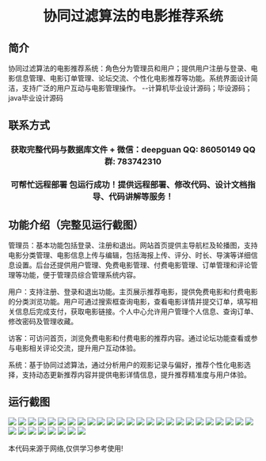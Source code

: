 <p><h1 align="center">协同过滤算法的电影推荐系统</h1></p>

## 简介
协同过滤算法的电影推荐系统：角色分为管理员和用户；提供用户注册与登录、电影信息管理、电影订单管理、论坛交流、个性化电影推荐等功能。系统界面设计简洁，支持广泛的用户互动与电影管理操作。    --计算机毕业设计源码；毕设源码；java毕业设计源码


## 联系方式
<p><h3 align="center">获取完整代码与数据库文件 + 微信：deepguan QQ: 86050149 QQ群: 783742310</h3></p>
<p><h3 align="center">可帮忙远程部署 包运行成功！提供远程部署、修改代码、设计文档指导、代码讲解等服务！</h3></p>

## 功能介绍（完整见运行截图）
管理员：基本功能包括登录、注册和退出。网站首页提供主导航栏及轮播图，支持电影分类管理、电影信息上传与编辑，包括海报上传、评分、时长、导演等详细信息设置。后台还提供用户管理、免费电影管理、付费电影管理、订单管理和评论管理等功能，便于管理员综合管理系统内容。

用户：支持注册、登录和退出功能。主页展示推荐电影，提供免费电影和付费电影的分类浏览功能。用户可通过搜索框查询电影，查看电影详情并提交订单，填写相关信息后完成支付，获取电影链接。个人中心允许用户管理个人信息、查询订单、修改密码及管理收藏。

访客：可访问首页，浏览免费电影和付费电影的推荐内容。通过论坛功能查看或参与电影相关评论交流，提升用户互动体验。

系统：基于协同过滤算法，通过分析用户的观影记录与偏好，推荐个性化电影选择，支持动态更新推荐内容并提供电影详情信息，提升推荐精准度与用户体验。


## 运行截图
![](img/001.jpg)
![](img/002.jpg)
![](img/003.jpg)
![](img/004.jpg)
![](img/005.jpg)
![](img/006.jpg)
![](img/007.jpg)
![](img/008.jpg)
![](img/009.jpg)
![](img/010.jpg)
![](img/011.jpg)
![](img/012.jpg)
![](img/013.jpg)
![](img/014.jpg)
![](img/015.jpg)
![](img/016.jpg)
![](img/017.jpg)
![](img/018.jpg)
![](img/019.jpg)
![](img/020.jpg)
![](img/021.jpg)
![](img/022.jpg)
![](img/023.jpg)
![](img/024.jpg)
![](img/025.jpg)
![](img/026.jpg)
![](img/027.jpg)
![](img/028.jpg)
![](img/029.jpg)
![](img/030.jpg)
![](img/031.jpg)
![](img/032.jpg)
![](img/033.jpg)

<p>本代码来源于网络,仅供学习参考使用!</p>
